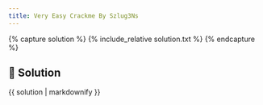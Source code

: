 ```yaml
---
title: Very Easy Crackme By Szlug3Ns
---
```


{% capture solution %}
{% include_relative solution.txt %}
{% endcapture %}

## 📝 Solution

{{ solution | markdownify }}
